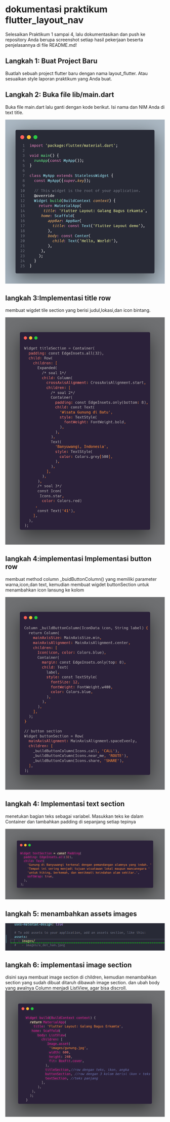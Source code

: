 # dokumentasi praktikum flutter_layout_nav

Selesaikan Praktikum 1 sampai 4, lalu dokumentasikan dan push ke repository Anda berupa screenshot setiap hasil pekerjaan beserta penjelasannya di file README.md!

## Langkah 1: Buat Project Baru
 Buatlah sebuah project flutter baru dengan nama layout_flutter. Atau sesuaikan style laporan praktikum yang Anda buat.

## Langkah 2: Buka file lib/main.dart
Buka file main.dart lalu ganti dengan kode berikut. Isi nama dan NIM Anda di text title.
 
![images/code1.png](images/code1.png)

## langkah 3:Implementasi title row

membuat wigdet tile section yang berisi judul,lokasi,dan icon bintang.

 ![imsges/code2.png](images/code2.png)

## langkah 4:implementasi Implementasi button row
 membuat method column _buidButtonColumn() yang memiliki parameter warna,icon,dan text, kemudian membuat wigdet buttonSection untuk menambahkan icon lansung ke kolom

 ![imsges/code2.png](images/code3.png)

## langkah 4: Implementasi text section
menetukan bagian teks sebagai variabel. Masukkan teks ke dalam Container dan tambahkan padding di sepanjang setiap tepinya

 ![imsges/code2.png](images/code4.png)

## langkah 5: menambahkan assets images
 ![imsges/code2.png](images/ss.png)

## langkah 6: implementasi image section 
 disini saya membuat image section di children, kemudian menambahkan section yang sudah dibuat
 ditaruh dibawah image section. dan ubah body yang awalnya Column menjadi ListView, agar bisa discroll.
 ![imsges/code2.png](images/code5.png)
